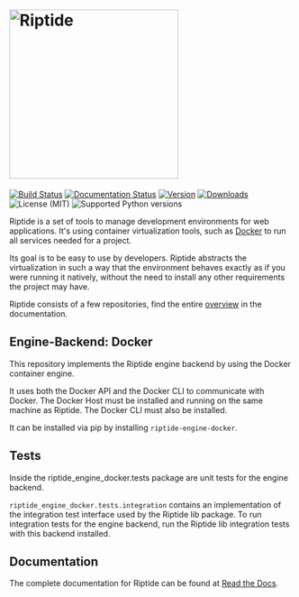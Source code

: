 <h1>
<picture>
  <source media="(prefers-color-scheme: dark)" srcset="https://riptide-docs.readthedocs.io/en/latest/_images/logo_dark.png">
  <img alt="Riptide" src="https://riptide-docs.readthedocs.io/en/latest/_images/logo.png" width="300">
</picture>
</h1>

[<img src="https://img.shields.io/github/actions/workflow/status/theCapypara/riptide-engine-docker/build.yml" alt="Build Status">](https://github.com/theCapypara/riptide-engine-docker/actions)
[<img src="https://readthedocs.org/projects/riptide-docs/badge/?version=latest" alt="Documentation Status">](https://riptide-docs.readthedocs.io/en/latest/)
[<img src="https://img.shields.io/pypi/v/riptide-engine-docker" alt="Version">](https://pypi.org/project/riptide-engine-docker/)
[<img src="https://img.shields.io/pypi/dm/riptide-engine-docker" alt="Downloads">](https://pypi.org/project/riptide-engine-docker/)
<img src="https://img.shields.io/pypi/l/riptide-engine-docker" alt="License (MIT)">
<img src="https://img.shields.io/pypi/pyversions/riptide-engine-docker" alt="Supported Python versions">

Riptide is a set of tools to manage development environments for web applications.
It's using container virtualization tools, such as [Docker](https://www.docker.com/)
to run all services needed for a project.

Its goal is to be easy to use by developers.
Riptide abstracts the virtualization in such a way that the environment behaves exactly
as if you were running it natively, without the need to install any other requirements
the project may have.

Riptide consists of a few repositories, find the
entire [overview](https://riptide-docs.readthedocs.io/en/latest/development.html) in the documentation.

## Engine-Backend: Docker

This repository implements the Riptide engine backend by using the Docker container engine.

It uses both the Docker API and the Docker CLI to communicate with Docker. The Docker Host must be installed and
running on the same machine as Riptide. The Docker CLI must also be installed.

It can be installed via pip by installing `riptide-engine-docker`.

## Tests

Inside the riptide_engine_docker.tests package are unit tests for the engine backend.

`riptide_engine_docker.tests.integration` contains an implementation of the integration
test interface used by the Riptide lib package. To run integration tests for the engine backend,
run the Riptide lib integration tests with this backend installed.

## Documentation

The complete documentation for Riptide can be found at [Read the Docs](https://riptide-docs.readthedocs.io/en/latest/).
